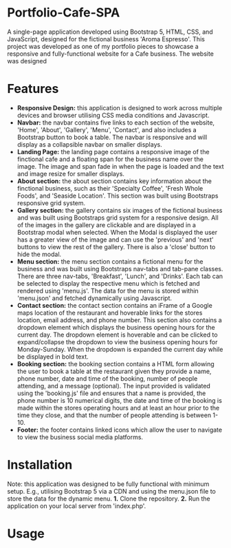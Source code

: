 # Portfolio-Cafe-SPA

A single-page application developed using Bootstrap 5, HTML, CSS, and JavaScript, designed for the fictional business 'Aroma Espresso'. This project was developed as one of my portfolio pieces to showcase a responsive and fully-functional website for a Cafe business. The website was designed 


# Features
- **Responsive Design:** this application is designed to work across multiple devices and browser utilising CSS media conditions and Javascript. 
- **Navbar:** the navbar contains five links to each section of the website, 'Home', 'About', 'Gallery', 'Menu', 'Contact', and also includes a Bootstrap button to book a table. The navbar is responsive and will display as a collapsible navbar on smaller displays. 
- **Landing Page:** the landing page contains a responsive image of the finctional cafe and a floating span for the business name over the image. The image and span fade in when the page is loaded and the text and image resize for smaller displays.
- **About section:** the about section contains key information about the finctional business, such as their 'Specialty Coffee', 'Fresh Whole Foods', and 'Seaside Location'. This section was built using Bootstraps responsive grid system.
- **Gallery section:** the gallery contains six images of the fictional business and was built using Bootstraps grid system for a responsive design. All of the images in the gallery are clickable and are displayed in a Bootstrap modal when selected. When the Modal is displayed the user has a greater view of the image and can use the 'previous' and 'next' buttons to view the rest of the gallery. There is also a 'close' button to hide the modal. 
- **Menu section:** the menu section contains a fictional menu for the business and was built using Bootstraps nav-tabs and tab-pane classes. There are three nav-tabs, 'Breakfast', 'Lunch', and 'Drinks'. Each tab can be selected to display the respective menu which is fetched and rendered using 'menu.js'. The data for the menu is stored within 'menu.json' and fetched dynamically using Javascript.
- **Contact section:** the contact section contains an iFrame of a Google maps location of the restaurant and hoverable links for the stores location, email address, and phone number. This section also contains a dropdown element which displays the business opening hours for the current day. The dropdown element is hoverable and can be clicked to expand/collapse the dropdown to view the business opening hours for Monday-Sunday. When the dropdown is expanded the current day while be displayed in bold text.
- **Booking section:** the booking section contains a HTML form allowing the user to book a table at the restaurant given they provide a name, phone number, date and time of the booking, number of people attending, and a message (optional). The input provided is validated using the 'booking.js' file and ensures that a name is provided, the phone number is 10 numerical digits, the date and time of the booking is made within the stores operating hours and at least an hour prior to the time they close, and that the number of people attending is between 1-10.
- **Footer:** the footer contains linked icons which allow the user to navigate to view the business social media platforms.

# Installation
Note: this application was designed to be fully functional with minimum setup. E.g., utilising Bootstrap 5 via a CDN and using the menu.json file to store the data for the dynamic menu. 
**1.** Clone the repository.
**2.** Run the application on your local server from 'index.php'.

# Usage
